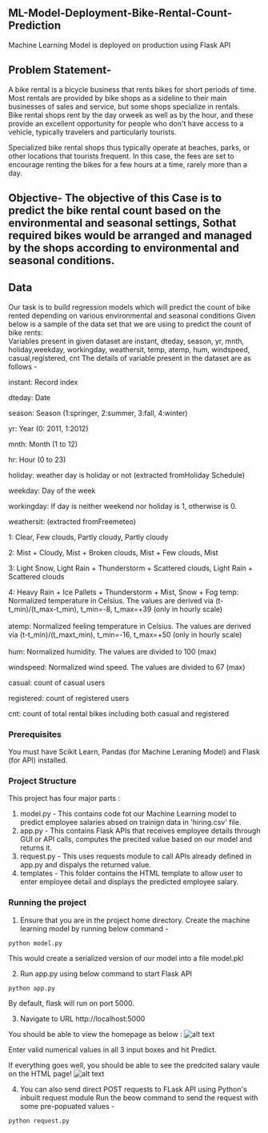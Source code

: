 ## ML-Model-Deployment-Bike-Rental-Count-Prediction
Machine Learning Model is deployed on production using Flask API
## Problem Statement-
A bike rental is a bicycle business that rents bikes for short periods of time. <br>
Most rentals are provided by bike shops as a sideline to their main businesses of sales and
service, but some shops specialize in rentals. <br>
Bike rental shops rent by the day orweek as well as by the hour, and these provide an excellent opportunity for people
who don't have access to a vehicle, typically travelers and particularly tourists.<br>

Specialized bike rental shops thus typically operate at beaches, parks, or other
locations that tourists frequent. In this case, the fees are set to encourage renting the
bikes for a few hours at a time, rarely more than a day. <br>
## Objective- The objective of this Case is to predict the bike rental count based on the environmental and seasonal settings, Sothat required bikes would be arranged and managed by the shops according to environmental and seasonal conditions.<br>


## Data
Our task is to build regression models which will predict the count of bike rented depending on various environmental and seasonal conditions Given below is a
sample of the data set that we are using to predict the count of bike rents:<br>
Variables present in given dataset are instant, dteday, season, yr, mnth, holiday,weekday, workingday, weathersit, temp, atemp, hum, windspeed, casual,registered, cnt
The details of variable present in the dataset are as follows -<br>

instant: Record index

dteday: Date

season: Season (1:springer, 2:summer, 3:fall, 4:winter)

yr: Year (0: 2011, 1:2012)

mnth: Month (1 to 12)

hr: Hour (0 to 23)

holiday: weather day is holiday or not (extracted fromHoliday Schedule)

weekday: Day of the week

workingday: If day is neither weekend nor holiday is 1, otherwise is 0.<br>

weathersit: (extracted fromFreemeteo)

1: Clear, Few clouds, Partly cloudy, Partly cloudy

2: Mist + Cloudy, Mist + Broken clouds, Mist + Few clouds, Mist

3: Light Snow, Light Rain + Thunderstorm + Scattered clouds, Light Rain +
Scattered clouds<br>

4: Heavy Rain + Ice Pallets + Thunderstorm + Mist, Snow + Fog
temp:<br>
Normalized temperature in Celsius. The values are derived via
(t-t_min)/(t_max-t_min),
t_min=-8, t_max=+39 (only in hourly scale)
<br>
<br>atemp: Normalized feeling temperature in Celsius. The values are derived via
(t-t_min)/(t_maxt_min),
t_min=-16, t_max=+50 (only in hourly scale)
<br>
<br>
hum: Normalized humidity. The values are divided to 100 (max)

windspeed: Normalized wind speed. The values are divided to 67 (max)

casual: count of casual users

registered: count of registered users

cnt: count of total rental bikes including both casual and registered

### Prerequisites
You must have Scikit Learn, Pandas (for Machine Leraning Model) and Flask (for API) installed.

### Project Structure
This project has four major parts :
1. model.py - This contains code fot our Machine Learning model to predict employee salaries absed on trainign data in 'hiring.csv' file.
2. app.py - This contains Flask APIs that receives employee details through GUI or API calls, computes the precited value based on our model and returns it.
3. request.py - This uses requests module to call APIs already defined in app.py and dispalys the returned value.
4. templates - This folder contains the HTML template to allow user to enter employee detail and displays the predicted employee salary.

### Running the project
1. Ensure that you are in the project home directory. Create the machine learning model by running below command -
```
python model.py
```
This would create a serialized version of our model into a file model.pkl

2. Run app.py using below command to start Flask API
```
python app.py
```
By default, flask will run on port 5000.

3. Navigate to URL http://localhost:5000

You should be able to view the homepage as below :
![alt text](http://www.thepythonblog.com/wp-content/Homepage.png)

Enter valid numerical values in all 3 input boxes and hit Predict.

If everything goes well, you should  be able to see the predcited salary vaule on the HTML page!
![alt text](http://www.thepythonblog.com/wp-content/uploads/Result.png)


4. You can also send direct POST requests to FLask API using Python's inbuilt request module
Run the beow command to send the request with some pre-popuated values -
```
python request.py
```
